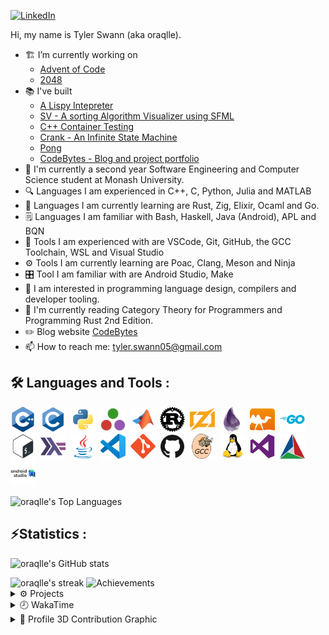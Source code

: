 [![LinkedIn](https://img.shields.io/badge/LinkedIn-blue?logo=linkedin&logoColor=white&style=for-the-badge)](https://www.linkedin.com/in/tylerswann05/)
<!-- ![YouTube](https://img.shields.io/badge/YouTube-red?logo=youtube&logoColor=white&style=for-the-badge) -->

<!-- ![visitors](https://visitor-badge.glitch.me/badge?page_id=oraqlle.id&left_color=black&right_color=orange) -->

Hi, my name is Tyler Swann (aka oraqlle).

- 🏗️ I’m currently working on
  - [Advent of Code](https://github.com/oraqlle/AoC)
  - [2048](https://github.com/oraqlle/2048)
  <!-- - [The C Book](https://github.com/oraqlle/C-Book) -->
  <!-- - [The C++ Book](https://github.com/oraqlle/book.cpp) -->
  <!-- - [The Cortex Library](https://github.com/oraqlle/cortexlib) -->
  <!-- - [Lix Programming Language](https://github.com/oraqlle/lix) -->
- 📚 I've built 
  - [A Lispy Intepreter](https://github.com/oraqlle/lispy)
  - [SV - A sorting Algorithm Visualizer using SFML](https://github.com/oraqlle/sorting-visualizer)
  - [C++ Container Testing](https://github.com/oraqlle/cxx-container-testing)
  - [Crank - An Infinite State Machine](https://github.com/oraqlle/crank)
  - [Pong](https://github.com/oraqlle/pong)
  - [CodeBytes - Blog and project portfolio](https://github.com/oraqlle/codebytes)
- 🏫 I'm currently a second year Software Engineering and Computer Science student at Monash University.
- 🔍 Languages I am experienced in C++, C, Python, Julia and MATLAB
- 🌱 Languages I am currently learning are Rust, Zig, Elixir, Ocaml and Go.
- 🗒️ Languages I am familiar with Bash, Haskell, Java (Android), APL and BQN
- 🔨 Tools I am experienced with are VSCode, Git, GitHub, the GCC Toolchain, WSL and Visual Studio
- ⚙️ Tools I am currently learning are Poac, Clang, Meson and Ninja
- 🎛️ Tool I am familiar with are Android Studio, Make
- 🤔 I am interested in programming language design, compilers and developer tooling.
- 📕 I'm currently reading Category Theory for Programmers and Programming Rust 2nd Edition.
- ✏️ Blog website [CodeBytes](https://codebytes.netlify.app)
- 📫 How to reach me: tyler.swann05@gmail.com


## 🛠️ Languages and Tools :

<p>
  <!-- Lang. Know -->
  <!-- C++ -->
  <img src="https://github.com/devicons/devicon/blob/master/icons/cplusplus/cplusplus-original.svg" title="C++" alt="C++" width="40" height="40"/>&nbsp;
  <!-- C -->
  <img src="https://github.com/devicons/devicon/blob/master/icons/c/c-original.svg" title="C" alt="C" width="40" height="40"/>&nbsp;
  <!-- Python -->
  <img src="https://github.com/devicons/devicon/blob/master/icons/python/python-original.svg"  title="Python" alt="Python" width="40" height="40"/>&nbsp;
  <!-- Julia -->
  <img src="https://github.com/devicons/devicon/blob/master/icons/julia/julia-original.svg" title="Julia" alt="Julia" width="40" height="40"/>&nbsp;
  <!-- MATLAB -->
  <img src="https://github.com/devicons/devicon/blob/master/icons/matlab/matlab-original.svg" title="MATLAB" alt="MATLAB" width="40" height="40"/>&nbsp;
  <!-- Lang. Learning -->
  <!-- Rust -->
  <img src="https://github.com/devicons/devicon/blob/master/icons/rust/rust-plain.svg" title="Rust" alt="Rust" width="40" height="40"/>&nbsp;
  <!-- Zig -->
  <img src="https://github.com/devicons/devicon/blob/master/icons/zig/zig-original.svg" title="Zig" alt="Zig" width="40" height="40"/>&nbsp;
  <!-- Elixir -->
  <img src="https://github.com/devicons/devicon/blob/master/icons/elixir/elixir-original.svg" title="Elixir" alt="Elixir" width="40" height="40"/>&nbsp;
  <!-- Ocaml -->
  <img src="https://github.com/devicons/devicon/blob/master/icons/ocaml/ocaml-original.svg" title="Ocaml" alt="Ocaml" width="40" height="40"/>&nbsp;
  <!-- Go -->
  <img src="https://github.com/devicons/devicon/blob/master/icons/go/go-original-wordmark.svg"  title="Go" alt="Go" width="40" height="40"/>&nbsp;  
  <!-- Lang. Familiar -->
  <!-- Bash -->
  <img src="https://github.com/devicons/devicon/blob/master/icons/bash/bash-original.svg" title="Bash" alt="Bash " width="40" height="40"/>&nbsp;
  <!-- Haskell -->
  <img src="https://github.com/devicons/devicon/blob/master/icons/haskell/haskell-original.svg" title="Haskell" alt="Haskell" width="40" height="40"/>&nbsp;
  <!-- Java -->
  <img src="https://github.com/devicons/devicon/blob/master/icons/java/java-original.svg" title="Java (Android)" alt="Java (Android)" width="40" height="40"/>&nbsp;
  <!-- Tool Know -->
  <!-- VSCode -->
  <img src="https://github.com/devicons/devicon/blob/master/icons/vscode/vscode-original.svg" title="VSCode" alt="VSCode" width="40" height="40"/>&nbsp;
  <!-- Git -->
  <img src="https://github.com/devicons/devicon/blob/master/icons/git/git-original.svg" title="Git" alt="Git" width="40" height="40"/>&nbsp;
  <!-- GitHub -->
  <img src="https://github.com/devicons/devicon/blob/master/icons/github/github-original.svg" title="GitHub" alt="GitHub" width="40" height="40"/>&nbsp;
  <!-- GCC -->
  <img src="https://github.com/devicons/devicon/blob/master/icons/gcc/gcc-original.svg" title="GCC" alt="GCC" width="40" height="40"/>&nbsp;
  <!-- Linux -->
  <img src="https://github.com/devicons/devicon/blob/master/icons/linux/linux-original.svg" title="Linux" alt="Linux" width="40" height="40"/>&nbsp;
  <!-- Visual Studio -->
  <img src="https://github.com/devicons/devicon/blob/master/icons/visualstudio/visualstudio-plain.svg" title="Visual Studio" alt="Visual Studio" width="40" height="40"/>&nbsp;
  <!-- Tool Learning -->
  <!-- Cmake -->
  <img src="https://github.com/devicons/devicon/blob/master/icons/cmake/cmake-original.svg" title="Cmake" alt="Cmake" width="40" height="40"/>&nbsp;
  <!-- Tool Familiar -->
  <!-- Android Studio -->
  <img src="https://github.com/devicons/devicon/blob/master/icons/androidstudio/androidstudio-original-wordmark.svg" title="Android Studio" alt="Android Studio" width="40" height="40"/>&nbsp;
</p>

<img alt="oraqlle's Top Languages" src="https://github-readme-stats.vercel.app/api/top-langs?username=oraqlle&langs_count=8&layout=compact&theme=react&bg_color=1F222E&title_color=68C3D4&icon_color=F8D866&border_color=1F222E" height="198px"/>

## ⚡Statistics :

![oraqlle's GitHub stats](https://github-readme-stats.vercel.app/api?username=oraqlle&show_icons=true&theme=tokyonight)

<img alt="oraqlle's streak" src="http://github-readme-streak-stats.herokuapp.com?user=oraqlle&theme=monokai&hide_border=true&date_format=j%20M%5B%20Y%5D&background=1F222E&stroke=FFFFFF&currStreakLabel=FFE8D1&sideLabels=FFE8D1&ring=68C3D4&fire=568EA3&currStreakNum=FFFFFF&sideNums=68C3D4"/>
<img alt="Achievements" src="https://github-profile-trophy.vercel.app/?username=oraqlle&theme=nord&rank=S,AAA,AA,A&no-frame=true&margin-w=18"/>

<details>
  <summary> ⚙️ Projects </summary>
  <br/>
  
  [![Readme Card](https://github-readme-stats.vercel.app/api/pin/?username=oraqlle&repo=cortexlib)](https://github.com/oraqlle/cortexlib)

  [![Readme Card](https://github-readme-stats.vercel.app/api/pin/?username=oraqlle&repo=crank)](https://github.com/oraqlle/crank)

  [![Readme Card](https://github-readme-stats.vercel.app/api/pin/?username=oraqlle&repo=sorting-visualizer)](https://github.com/oraqlle/sorting-visualizer)

  [![Readme Card](https://github-readme-stats.vercel.app/api/pin/?username=oraqlle&repo=pong)](https://github.com/oraqlle/pong)

  [![Readme Card](https://github-readme-stats.vercel.app/api/pin/?username=oraqlle&repo=codebytes)](https://github.com/oraqlle/codebytes)

  [![Readme Card](https://github-readme-stats.vercel.app/api/pin/?username=oraqlle&repo=AoC)](https://github.com/oraqlle/AoC)

  [![Readme Card](https://github-readme-stats.vercel.app/api/pin/?username=oraqlle&repo=2048)](https://github.com/oraqlle/2048)

  [![Readme Card](https://github-readme-stats.vercel.app/api/pin/?username=oraqlle&repo=sorting-visualizer)](https://github.com/oraqlle/sorting-visualizer)

  <!-- [![Readme Card](https://github-readme-stats.vercel.app/api/pin/?username=oraqlle&repo=lix)](https://github.com/oraqlle/lix) -->
</details>
  
<details>
  <summary> 🕗 WakaTime </summary>
  </br>
  Total time coded since March 21 2023
  </br> 
  <img alt="Total time coded since March 21 2023" src="https://wakatime.com/badge/user/ee2709af-fc5f-498b-aaa1-3ea47bf12a00.svg?style=for-the-badge">
  </br></br>

  <!--START_SECTION:waka-->
**I'm an Early 🐤** 

```text
🌞 Morning                841 commits         ⣿⣿⣿⣿⣿⣀⣀⣀⣀⣀⣀⣀⣀⣀⣀⣀⣀⣀⣀⣀⣀⣀⣀⣀⣀   19.91 % 
🌆 Daytime                2009 commits        ⣿⣿⣿⣿⣿⣿⣿⣿⣿⣿⣿⣿⣀⣀⣀⣀⣀⣀⣀⣀⣀⣀⣀⣀⣀   47.56 % 
🌃 Evening                1155 commits        ⣿⣿⣿⣿⣿⣿⣿⣀⣀⣀⣀⣀⣀⣀⣀⣀⣀⣀⣀⣀⣀⣀⣀⣀⣀   27.34 % 
🌙 Night                  219 commits         ⣿⣀⣀⣀⣀⣀⣀⣀⣀⣀⣀⣀⣀⣀⣀⣀⣀⣀⣀⣀⣀⣀⣀⣀⣀   05.18 % 
```
📅 **I'm Most Productive on Monday** 

```text
Monday                   753 commits         ⣿⣿⣿⣿⣀⣀⣀⣀⣀⣀⣀⣀⣀⣀⣀⣀⣀⣀⣀⣀⣀⣀⣀⣀⣀   17.83 % 
Tuesday                  649 commits         ⣿⣿⣿⣿⣀⣀⣀⣀⣀⣀⣀⣀⣀⣀⣀⣀⣀⣀⣀⣀⣀⣀⣀⣀⣀   15.36 % 
Wednesday                631 commits         ⣿⣿⣿⣿⣀⣀⣀⣀⣀⣀⣀⣀⣀⣀⣀⣀⣀⣀⣀⣀⣀⣀⣀⣀⣀   14.94 % 
Thursday                 486 commits         ⣿⣿⣿⣀⣀⣀⣀⣀⣀⣀⣀⣀⣀⣀⣀⣀⣀⣀⣀⣀⣀⣀⣀⣀⣀   11.51 % 
Friday                   447 commits         ⣿⣿⣿⣀⣀⣀⣀⣀⣀⣀⣀⣀⣀⣀⣀⣀⣀⣀⣀⣀⣀⣀⣀⣀⣀   10.58 % 
Saturday                 528 commits         ⣿⣿⣿⣀⣀⣀⣀⣀⣀⣀⣀⣀⣀⣀⣀⣀⣀⣀⣀⣀⣀⣀⣀⣀⣀   12.50 % 
Sunday                   730 commits         ⣿⣿⣿⣿⣀⣀⣀⣀⣀⣀⣀⣀⣀⣀⣀⣀⣀⣀⣀⣀⣀⣀⣀⣀⣀   17.28 % 
```


📊 **This Week I Spent My Time On** 

```text
💬 Programming Languages: 
Python                   2 hrs 29 mins       ⣿⣿⣿⣿⣿⣿⣿⣀⣀⣀⣀⣀⣀⣀⣀⣀⣀⣀⣀⣀⣀⣀⣀⣀⣀   29.32 % 
Markdown                 1 hr 43 mins        ⣿⣿⣿⣿⣿⣀⣀⣀⣀⣀⣀⣀⣀⣀⣀⣀⣀⣀⣀⣀⣀⣀⣀⣀⣀   20.42 % 
Rust                     1 hr 27 mins        ⣿⣿⣿⣿⣀⣀⣀⣀⣀⣀⣀⣀⣀⣀⣀⣀⣀⣀⣀⣀⣀⣀⣀⣀⣀   17.21 % 
Elixir                   1 hr 10 mins        ⣿⣿⣿⣀⣀⣀⣀⣀⣀⣀⣀⣀⣀⣀⣀⣀⣀⣀⣀⣀⣀⣀⣀⣀⣀   13.83 % 
C++                      57 mins             ⣿⣿⣿⣀⣀⣀⣀⣀⣀⣀⣀⣀⣀⣀⣀⣀⣀⣀⣀⣀⣀⣀⣀⣀⣀   11.22 % 

💻 Operating System: 
WSL                      8 hrs 28 mins       ⣿⣿⣿⣿⣿⣿⣿⣿⣿⣿⣿⣿⣿⣿⣿⣿⣿⣿⣿⣿⣿⣿⣿⣿⣿   100.00 % 
```


<!--END_SECTION:waka-->

</details>

<details>
   <summary> 🦾 Profile 3D  Contribution Graphic </summary>
   <br/>
   <img alt="oraqlle's Graph" src="./profile-3d-contrib/profile-south-season-animate.svg" width="100%"/>
</details>
